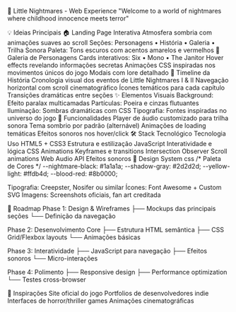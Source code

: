 🌙 Little Nightmares - Web Experience
"Welcome to a world of nightmares where childhood innocence meets terror"

💡 Ideias Principais
🏠 Landing Page Interativa
Atmosfera sombria com animações suaves ao scroll
Seções: Personagens • História • Galeria • Trilha Sonora
Paleta: Tons escuros com acentos amarelos e vermelhos
👥 Galeria de Personagens
Cards interativos: Six • Mono • The Janitor
Hover effects revelando informações secretas
Animações CSS inspiradas nos movimentos únicos do jogo
Modais com lore detalhado
📜 Timeline da História
Cronologia visual dos eventos de Little Nightmares I & II
Navegação horizontal com scroll cinematográfico
Ícones temáticos para cada capítulo
Transições dramáticas entre seções
✨ Elementos Visuais
Background: Efeito paralax multicamadas
Partículas: Poeira e cinzas flutuantes
Iluminação: Sombras dramáticas com CSS
Tipografia: Fontes inspiradas no universo do jogo
🎵 Funcionalidades
Player de áudio customizado para trilha sonora
Tema sombrio por padrão (alternável)
Animações de loading temáticas
Efeitos sonoros nos hover/click
🛠️ Stack Tecnológico
Tecnologia	Uso
HTML5 + CSS3	Estrutura e estilização
JavaScript Interatividade e lógica
CSS Animations	Keyframes e transitions
Intersection Observer Scroll animations
Web Audio API Efeitos sonoros
🎨 Design System
css
/* Paleta de Cores */
--nightmare-black: #1a1a1a;
--shadow-gray: #2d2d2d;
--yellow-light: #ffdb4d;
--blood-red: #8b0000;

Tipografia: Creepster, Nosifer ou similar
Ícones: Font Awesome + Custom SVG
Imagens: Screenshots oficiais, fan art creditada

🚀 Roadmap
Phase 1: Design & Wireframes
├── Mockups das principais seções
└── Definição da navegação

Phase 2: Desenvolvimento Core
├── Estrutura HTML semântica
├── CSS Grid/Flexbox layouts
└── Animações básicas

Phase 3: Interatividade
├── JavaScript para navegação
├── Efeitos sonoros
└── Micro-interações

Phase 4: Polimento
├── Responsive design
├── Performance optimization
└── Testes cross-browser

🔗 Inspirações
Site oficial do jogo
Portfolios de desenvolvedores indie
Interfaces de horror/thriller games
Animações cinematográficas
